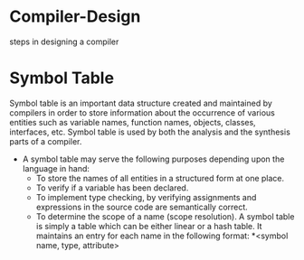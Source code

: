 # Compiler-Design
steps in designing a compiler
# Symbol Table
Symbol table is an important data structure created and maintained by compilers in order to store information about the occurrence of various entities such as variable names, function names, objects, classes, interfaces, etc. Symbol table is used by both the analysis and the synthesis parts of a compiler.
* A symbol table may serve the following purposes depending upon the language in hand:
  * To store the names of all entities in a structured form at one place.
  * To verify if a variable has been declared.
  * To implement type checking, by verifying assignments and expressions in the source code are semantically correct.
  * To determine the scope of a name (scope resolution).
A symbol table is simply a table which can be either linear or a hash table. It maintains an entry for each name in the following format:
*<symbol name,  type,  attribute>
